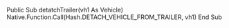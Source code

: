Public Sub detatchTrailer(vh1 As Vehicle)
        Native.Function.Call(Hash.DETACH_VEHICLE_FROM_TRAILER, vh1)
    End Sub